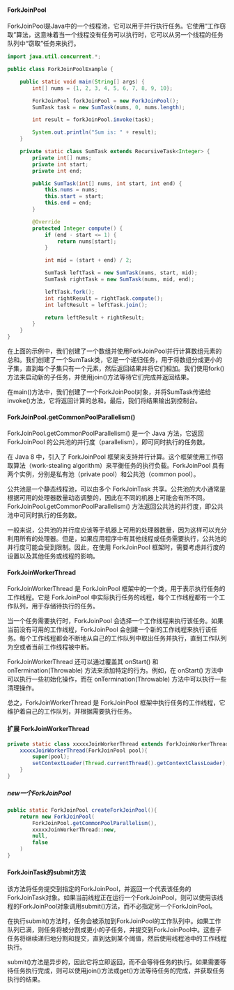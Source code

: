#### ForkJoinPool

ForkJoinPool是Java中的一个线程池，它可以用于并行执行任务。它使用“工作窃取”算法，这意味着当一个线程没有任务可以执行时，它可以从另一个线程的任务队列中“窃取”任务来执行。

```java
import java.util.concurrent.*;

public class ForkJoinPoolExample {

    public static void main(String[] args) {
        int[] nums = {1, 2, 3, 4, 5, 6, 7, 8, 9, 10};

        ForkJoinPool forkJoinPool = new ForkJoinPool();
        SumTask task = new SumTask(nums, 0, nums.length);

        int result = forkJoinPool.invoke(task);

        System.out.println("Sum is: " + result);
    }

    private static class SumTask extends RecursiveTask<Integer> {
        private int[] nums;
        private int start;
        private int end;

        public SumTask(int[] nums, int start, int end) {
            this.nums = nums;
            this.start = start;
            this.end = end;
        }

        @Override
        protected Integer compute() {
            if (end - start <= 1) {
                return nums[start];
            }

            int mid = (start + end) / 2;

            SumTask leftTask = new SumTask(nums, start, mid);
            SumTask rightTask = new SumTask(nums, mid, end);

            leftTask.fork();
            int rightResult = rightTask.compute();
            int leftResult = leftTask.join();

            return leftResult + rightResult;
        }
    }
}

```

在上面的示例中，我们创建了一个数组并使用ForkJoinPool并行计算数组元素的总和。我们创建了一个SumTask类，它是一个递归任务，用于将数组分成更小的子集，直到每个子集只有一个元素，然后返回结果并将它们相加。我们使用fork()方法来启动新的子任务，并使用join()方法等待它们完成并返回结果。

在main()方法中，我们创建了一个ForkJoinPool对象，并将SumTask传递给invoke()方法，它将返回计算的总和。最后，我们将结果输出到控制台。

#### ForkJoinPool.getCommonPoolParallelism()

ForkJoinPool.getCommonPoolParallelism() 是一个 Java 方法，它返回 ForkJoinPool 的公共池的并行度（parallelism），即可同时执行的任务数。

在 Java 8 中，引入了 ForkJoinPool 框架来支持并行计算。这个框架使用工作窃取算法（work-stealing algorithm）来平衡任务的执行负载。ForkJoinPool 具有两个实例，分别是私有池（private pool）和公共池（common pool）。

公共池是一个静态线程池，可以由多个 ForkJoinTask 共享。公共池的大小通常是根据可用的处理器数量动态调整的，因此在不同的机器上可能会有所不同。ForkJoinPool.getCommonPoolParallelism() 方法返回公共池的并行度，即公共池中可同时执行的任务数。

一般来说，公共池的并行度应该等于机器上可用的处理器数量，因为这样可以充分利用所有的处理器。但是，如果应用程序中有其他线程或任务需要执行，公共池的并行度可能会受到限制。因此，在使用 ForkJoinPool 框架时，需要考虑并行度的设置以及其他任务或线程的影响。

#### ForkJoinWorkerThread

ForkJoinWorkerThread 是 ForkJoinPool 框架中的一个类，用于表示执行任务的工作线程。它是 ForkJoinPool 中实际执行任务的线程，每个工作线程都有一个工作队列，用于存储待执行的任务。

当一个任务需要执行时，ForkJoinPool 会选择一个工作线程来执行该任务。如果当前没有可用的工作线程，ForkJoinPool 会创建一个新的工作线程来执行该任务。每个工作线程都会不断地从自己的工作队列中取出任务并执行，直到工作队列为空或者当前工作线程被中断。

ForkJoinWorkerThread 还可以通过覆盖其 onStart() 和 onTermination(Throwable) 方法来添加特定的行为。例如，在 onStart() 方法中可以执行一些初始化操作，而在 onTermination(Throwable) 方法中可以执行一些清理操作。

总之，ForkJoinWorkerThread 是 ForkJoinPool 框架中执行任务的工作线程，它维护着自己的工作队列，并根据需要执行任务。

#### 扩展 ForkJoinWorkerThread
```java
private static class xxxxxJoinWorkerThread extends ForkJoinWorkerThread{
    xxxxxJoinWorkerThread(ForkJoinPool pool){
        super(pool);
        setContextLoader(Thread.currentThread().getContextClassLoader);
    }
}
```

##### new一个ForkJoinPool
```java
public static ForkJoinPool createForkJoinPool(){
    return new ForkJoinPool(
        ForkJoinPool.getCommonPoolParallelism(),
        xxxxxJoinWorkerThread::new,
        null,
        false
    )
}
```

#### ForkJoinTask的submit方法

该方法将任务提交到指定的ForkJoinPool，并返回一个代表该任务的ForkJoinTask对象。如果当前线程正在运行一个ForkJoinPool，则可以使用该线程的ForkJoinPool对象调用submit()方法，而不必指定另一个ForkJoinPool。

在执行submit()方法时，任务会被添加到ForkJoinPool的工作队列中。如果工作队列已满，则任务将被分割成更小的子任务，并提交到ForkJoinPool中。这些子任务将继续递归地分割和提交，直到达到某个阈值，然后使用线程池中的工作线程执行。

submit()方法是异步的，因此它将立即返回，而不会等待任务的执行。如果需要等待任务执行完成，则可以使用join()方法或get()方法等待任务的完成，并获取任务执行的结果。


